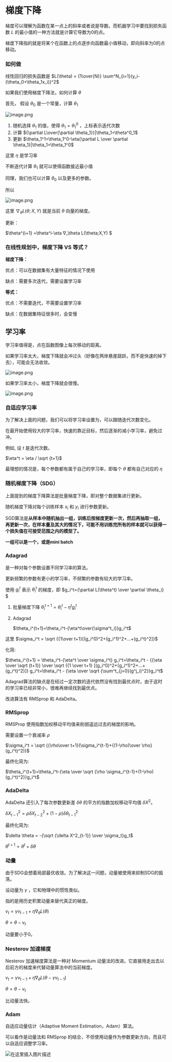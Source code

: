 # 梯度下降

梯度可以理解为函数在某一点上的斜率或者说是导数。而机器学习中要找到损失函数 $L$ 的最小值的一种方法就是计算它导数为0的点。

梯度下降指的就是将某个在函数上的点逐步向函数最小值移动，即向斜率为0的点移动。

### 如何做

线性回归的损失函数是 $L(\theta) = {1\over{N}} \sum^N_{i=1}(y_i-(\theta_0+\theta_1x_i))^2$

如果我们使用梯度下降法，如何计算 $\theta$

首先， 假设 $\theta_0$ 是一个常量，计算 $\theta_1$

![image.png](./assets/image.png)

1. 随机选择 $\theta_1$ 的值，使得 $\theta_1 = \theta^0_1$ ，上标表示迭代次数
2. 计算 ${\partial L\over{\partial \theta_1}}|\theta_1=\theta^0_1$
3. 更新 $\theta_1^1=\theta_1^0-\eta{\partial L \over \partial \theta_1}|\theta_1=\theta_1^0$

这里 $\eta$ 是学习率

不断迭代计算 $\theta_1$ 就可以使得函数接近最小值

同理，我们也可以计算 $\theta_0$ 以及更多的参数。

所以

![image.png](./assets/1673200498059-image.png)

这里 $∇_\theta L(\theta;X,Y)$ 就是当前 $\theta$ 向量的梯度。

更新：

$\theta^{i+1} =\theta^i-\eta ∇_\theta L(\theta;X,Y) $

### 在线性规划中，梯度下降 VS 等式？

**梯度下降：**

优点：可以在数据集有大量特征的情况下使用

缺点：需要多次迭代，需要设置学习率

**等式：**

优点：不需要迭代，不需要设置学习率

缺点：在数据集特征很多时，会变慢

## 学习率

学习率值得是，点在函数图像上每次移动的距离。

如果学习率太大，梯度下降就会冲过头（好像在两岸悬崖跳跃，而不是快速的掉下去），可能会无法收敛。

![image.png](./assets/1673201174391-image.png)

如果学习率太小，梯度下降就会很慢。

![image.png](./assets/1673201185086-image.png)

### 自适应学习率

为了解决上面的问题，我们可以将学习率设置为，可以跟随迭代次数变化。

在最开始使用较大的学习率，快速的靠近目标，然后逐渐的减小学习率，避免过冲。

例如, 设 $t$ 是迭代次数。

$\eta^t = \eta / \sqrt {t+1}$

最理想的情况是，每个参数都有属于自己的学习率，即每个 $\theta$ 都有自己对应的 $\eta$

### 随机梯度下降（SDG）

上面提到的梯度下降算法是批量梯度下降，即对整个数据集进行更新。

随机梯度下降对每个训练样本 $x_i$ 和 $y_i$ 进行参数更新。

SGD算法是**从样本中随机抽出一组，训练后按梯度更新一次，然后再抽取一组，再更新一次，在样本量及其大的情况下，可能不用训练完所有的样本就可以获得一个损失值在可接受范围之内的模型了。**

**一组可以是一个，或是mini batch**

### Adagrad

是一种对每个参数设置不同学习率的算法。

更新频繁的参数有更小的学习率，不频繁的参数有较大的学习率。

使用 $g_i^t$ 表示 $\theta_i^t$ 的梯度，即 $g_i^t={\partial L(\theta^t) \over \partial \theta_i} $

1. 批量梯度下降
   $\theta_i^{t+1}=\theta_i^t-\eta^tg_i^t$
2. Adagrad

   $\theta_i^{t+1}=\theta_i^t-{\eta^t\over{\sigma^t_i}}g_i^t$

这里 $\sigma_i^t = \sqrt {{1\over t+1}[(g_i^0)^2+(g_i^1)^2+...+(g_i^t)^2]}$

化简:

$\theta_i^{t+1} = \theta_i^t-{\eta^t \over \sigma_i^t} g_i^t=\theta_i^t - {{\eta \over \sqrt {t+1}} \over \sqrt {{1 \over t+1} [(g_i^0)^2+(g_i^1)^2+...+(g_i^t)^2}]} g_i^t=\theta_i^t - {\eta \over \sqrt {\sum^t_{j=0}(g^j_i)^2}}g_i^t$


Adagrad算法的缺点是在经过一定次数的迭代依然没有找到最优点时，由于这时的学习率已经非常小，很难再继续找到最优点。

改进算法有 RMSprop 和 AdaDelta。

### RMSprop

RMSProp 使用指数加权移动平均值来削弱遥远过去的梯度的影响。

需要设置一个衰减率 $\rho$

$\sigma_i^t = \sqrt {{\rho\over t+1}(\sigma_i^{t-1}+{(1-\rho)\over \rho} (g_i^t)^2)}$

最终化简为:

$\theta_i^{t+1}=\theta_i^t-{\eta \over \sqrt {\rho \sigma_i^{t-1}+(1-\rho)(g_i^t)^2}}g_i^t$

### AdaDelta

AdaDelta 还引入了每次参数更新差 $\delta\theta$ 的平方的指数加权移动平均值 $\delta X^2$。

$\delta X^2_{t-1} = \rho \delta X^2_{t-2}+(1-\rho)\delta \theta_{t-1}^2$

最终化简为:

$\delta \theta = -{\sqrt {\delta X^2_{t-1}} \over \sigma_t}g_t$

$\theta^{t+1} = \theta^t + \delta \theta$

### 动量

由于SDG会想着局部最优收敛。为了解决这一问题，动量被使用来抑制SDG的振荡。

设动量为 $\gamma$ ，它和物理中的惯性类似。

指的是用历史积累动量来替代真正的梯度。

$v_t = \gamma v_{t-1} + \eta ∇_\theta L(\theta)$

$\theta = \theta - v_t$

动量要小于0。

### Nesterov 加速梯度

Nesterov 加速梯度算法是一种对 Momentum 动量法的改进。它直接用走出去以后前方的梯度来代替动量算法中的当前梯度。

$v_t = \gamma v_{t-1} + \eta ∇_\theta L(\theta- \gamma v_{t-1})$

$\theta = \theta - v_t$

比动量法快。

### Adam

自适应动量估计（Adaptive Moment Estimation，Adam）算法。

可以看作是动量法和 RMSprop 的结合，不但使用动量作为参数更新方向，而且可以自适应调整学习率。

![在这里插入图片描述](https://img-blog.csdnimg.cn/20210531203230112.png)
